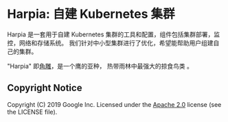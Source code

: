 # Harpia: 自建 Kubernetes 集群

Harpia 是一套用于自建 Kubernetes 集群的工具和配置，组件包括集群部署，监控，网络和存储系统。
我们针对中小型集群进行了优化，希望能帮助用户组建自己的集群。

"Harpia" 即[角雕](https://en.wikipedia.org/wiki/Harpy_eagle)，是一个鹰的亚种，
热带雨林中最强大的掠食鸟类 。

## Copyright Notice

Copyright (C) 2019 Google Inc.
Licensed under the [Apache 2.0](http://www.apache.org/licenses/LICENSE-2.0)
license (see the LICENSE file).

